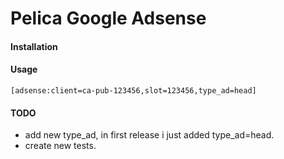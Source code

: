 Pelica Google Adsense
=====================

#### Installation

#### Usage

```code
[adsense:client=ca-pub-123456,slot=123456,type_ad=head]
```

#### TODO
 * add new type_ad, in first release i just added type_ad=head.
 * create new tests.
